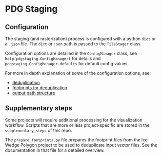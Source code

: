 #  PDG Staging

## Configuration

The staging (and rasterization) process is configured with a python `dict` or a `.json` file. The `dict` or `json` path is passed to the `TileStager` class.

Configuration options are detailed in the `ConfigManager` class, see `help(pdgstaging.ConfigManager)` for details and `pdgstaging.ConfigManager.defaults` for default config values.

For more in depth explanation of some of the configuration options, see:
- [deduplication](deduplication.md)
- [footprints for deduplication](footprints.md)
- [output path structure](tile_path_structure.md)

## Supplementary steps

Some projects will require additional processing for the visualization workflow. Scripts
that are more or less project-specific are stored in the `supplementary_steps` of this repo.

The `prepare_footprints.py` file prepares the footprint files from the Ice
Wedge Polygon project to be used to deduplicate input vector files. See the
documentation in that file for a detailed overview.